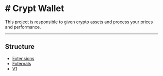 # # Crypt Wallet

This project is responsible to given crypto assets and process your prices and performance.

---


## Structure

- [Extensions](src/main/java/com/allangomes/wallet/extensions/README.md)
- [Externals](src/main/java/com/allangomes/wallet/externals/README.md)
- [V1](src/main/java/com/allangomes/wallet/v1/README.md)

